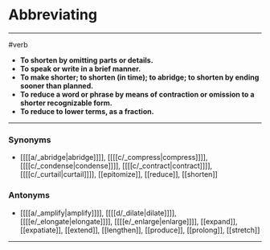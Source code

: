 # Abbreviating
---
#verb
- **To shorten by omitting parts or details.**
- **To speak or write in a brief manner.**
- **To make shorter; to shorten (in time); to abridge; to shorten by ending sooner than planned.**
- **To reduce a word or phrase by means of contraction or omission to a shorter recognizable form.**
- **To reduce to lower terms, as a fraction.**
---
### Synonyms
- [[[[a/_abridge|abridge]]]], [[[[c/_compress|compress]]]], [[[[c/_condense|condense]]]], [[[[c/_contract|contract]]]], [[[[c/_curtail|curtail]]]], [[epitomize]], [[reduce]], [[shorten]]
### Antonyms
- [[[[a/_amplify|amplify]]]], [[[[d/_dilate|dilate]]]], [[[[e/_elongate|elongate]]]], [[[[e/_enlarge|enlarge]]]], [[expand]], [[expatiate]], [[extend]], [[lengthen]], [[produce]], [[prolong]], [[stretch]]
---
